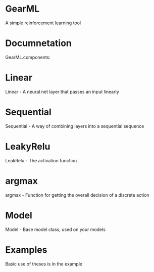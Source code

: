 # GearML
A simple reinforcement learning tool

# Documnetation
GearML.components:
# Linear
Linear - A neural net layer that passes an input linearly
# Sequential
Sequential - A way of combining layers into a sequential sequence
# LeakyRelu
LeakRelu - The activation function
# argmax
argmax - Function for getting the overall decision of a discrete action
# Model
Model - Base model class, used on your models

# Examples
Basic use of theses is in the example
